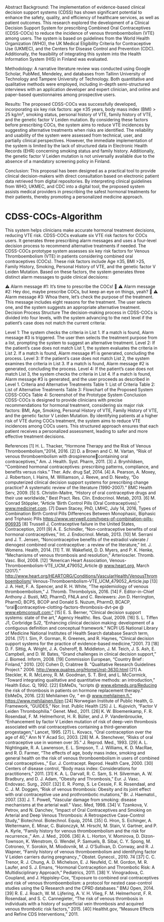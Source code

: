 Abstract
Background: The implementation of evidence-based clinical decision support systems (CDSS) has shown significant potential to enhance the safety, quality, and efficiency of healthcare services, as well as patient outcomes. This research explored the development of a Clinical Decision Support System for prescribing Combined Oral Contraceptives (CDSS-COCs) to reduce the incidence of venous thromboembolism (VTE) among users. The system is based on guidelines from the World Health Organization (WHO), the UK Medical Eligibility Criteria for Contraceptive Use (UKMEC), and the Centers for Disease Control and Prevention (CDC). Additionally, the feasibility of integrating this system into the Health Information System (HIS) in Finland was evaluated.

Methodology: A narrative literature review was conducted using Google Scholar, PubMed, Mendeley, and databases from Tallinn University of Technology and Tampere University of Technology. Both quantitative and qualitative methods were employed, including in-depth semi-structured interviews with an application developer and expert clinician, and online and paper-based questionnaires among prospective users.

Results: The proposed CDSS-COCs was successfully developed, incorporating six key risk factors: age ≥35 years, body mass index (BMI) > 25 kg/m², smoking status, personal history of VTE, family history of VTE, and the genetic factor V Leiden mutation. By considering these factors before prescribing COCs, the system aims to reduce VTE incidences by suggesting alternative treatments when risks are identified. The reliability and usability of the system were assessed from technical, user, and partially clinical perspectives. However, the immediate implementation of the system is limited by the lack of structured data in Electronic Health Records (EHR) concerning smoking status and family history. Additionally, the genetic factor V Leiden mutation is not universally available due to the absence of a mandatory screening policy in Finland.

Conclusion: This proposal has been designed as a practical tool to provide clinical decision-makers with direct consultation based on electronic patient data retrieved from digital repositories. By interpreting clinical guidelines from WHO, UKMEC, and CDC into a digital tool, the proposed system assists medical providers in prescribing the safest hormonal treatments for their patients, thereby promoting a personalized medicine approach.

# CDSS-COCs-Algorithm
This system helps clinicians make accurate hormonal treatment decisions, reducing VTE risk. CDSS-COCs evaluate six VTE risk factors  for COCs users. It generates three prescribing alarm messages and uses a four-level decision process to recommend alternative treatments if needed. 
The CDSS-COCs prototype system assesses six key risk factors for Venous Thromboembolism (VTE) in patients considering combined oral contraceptives (COCs). These risk factors include Age ≥35, BMI >25, Family History, Smoking, Personal History of VTE, and the genetic factor V Leiden Mutation. Based on these factors, the system generates three distinct alarm messages to guide clinical decisions:

⚠️ Alarm message #1: It’s time to prescribe the COCs! 💊
⚠️ Alarm message #2: Hey doc, maybe prescribe COCs, but keep an eye on things, yeah? 👀
⚠️ Alarm message #3: Whoa there, let’s check the purpose of the treatment. This message includes eight reasons for the treatment. The user selects one, and the system suggests an appropriate alternative treatment.
Decision Process Structure
The decision-making process in CDSS-COCs is divided into four levels, with the system advancing to the next level if the patient’s case does not match the current criteria:

Level 1: The system checks the criteria in List 1. If a match is found, Alarm message #3 is triggered. The user then selects the treatment purpose from a list, prompting the system to suggest an alternative treatment.
Level 2: If the patient’s case does not match List 1, the system evaluates the criteria in List 2. If a match is found, Alarm message #1 is generated, concluding the process.
Level 3: If the patient’s case does not match List 2, the system examines the criteria in List 3. If a match is found, Alarm message #2 is generated, concluding the process.
Level 4: If the patient’s case does not match List 3, the system checks the criteria in List 4. If a match is found, Alarm message #3 is generated, and the user proceeds as described in Level 1.
Criteria and Alternative Treatments
Table 1: List of Criteria
Table 2: List of Alternative Treatments
Table 3: Flowchart of the Proposed System CDSS-COCs
Table 4: Screenshot of the Prototype System
Conclusion
CDSS-COCs is designed to provide clinicians with precise recommendations for hormonal treatment, considering six major risk factors: BMI, Age, Smoking, Personal History of VTE, Family History of VTE, and the genetic factor V Leiden Mutation. By identifying patients at a higher risk of VTE during COCs treatment, the system aims to reduce VTE incidences among COCs users. This structured approach ensures that each patient receives a personalized assessment, leading to safer and more effective treatment decisions.

References
[1] H. L. Thacker, “Hormone Therapy and the Risk of Venous Thromboembolism,”2014, 
2016.
[2] D. a Brown and C. M. Vartan, “Risk of venous thromboembolism with drospirenonecontaining oral contraceptives,” Am. J. Health. Syst. Pharm, 2011.
[3] J. Brynhildsen, “Combined hormonal contraceptives: prescribing patterns, compliance, 
and benefits versus risks.” Ther. Adv. drug Saf, 2014.
[4] A. Pearson, A. Moxey, J. Robertson, I. Hains, M. Williamson, J. Reeve, and D. 
Newby, “Do computerized clinical decision support systems for prescribing change 
practice? A systematic review of the literature (1990-2007).” BMC Health Serv, 2009.
[5] S. Christin-Maitre, “History of oral contraceptive drugs and their use worldwide,” Best 
Pract. Res. Clin. Endocrinol. Metab, 2013.
[6] M. Conrad Stöppler, “Article ‘Birth Control Pills (Oral Contraceptives).” 
www.medicinet.com.
[7] Dawn Stacey, PhD, LMHC, July 14, 2016, Types of Combination Birth Control Pills 
Differences Between Monophasic, Biphasic and Triphasic Pills 
https://www.verywell.com/types-of-combination-pills-906935
[8] Trussell J, Contraceptive failure in the United States, Contraception, 2011
[9] A. E. Schindler, “Non-contraceptive benefits of oral hormonal contraceptives,” Int. J. 
Endocrinol. Metab, 2013.
[10] M. Serrani and J. T. Jensen, “Noncontraceptive benefits of the estradiol valerate / 
dienogest combined oral contraceptive : a review of the literature,” Int. J. Womens. Health, 
2014.
[11] T. W. Wakefield, D. D. Myers, and P. K. Henke, “Mechanisms of venous thrombosis 
and resolution,” Arterioscler. Thromb. Vasc. Biol, 2008.
[12] “American Heart Association, Venous-Thromboembolism-VTE_UCM_479052_Article 
@ www.heart.org, March (2017).”
http://www.heart.org/HEARTORG/Conditions/VascularHealth/VenousThromboembolism/
Venous-Thromboembolism-VTE_UCM_479052_Article.jsp
[13] J. A. Heit, F. A. Spencer, and R. H. White, “The epidemiology of venous 
thromboembolism,” J. Thromb. Thrombolysis, 2016.
[14] F. Editor-in-Chief Anthony J. Busti, MD, PharmD, FNLA and C. Reviewers: Jon D. 
Herrington, PharmD, BCPS, BCOP and Donald S. Nuzum, PharmD, BCACP, “oralcontraceptive-clotting-factors-thrombosis-dvt-pe @ www.ebmconsult.com:” 
[15] E. S. Berner, “Clinical decision support systems: state of the art,” Agency Healthc. Res. 
Qual, 2009.
[16] S. L. Tiffen J1, Corbridge SJ2, “Enhancing clinical decision making: development of a 
contiguous definition and conceptual framework.” NCPI US National Library of Medicine 
National Institutes of Health Search database Search term, 2014.
[17] I. Sim, P. Gorman, R. Greenes, and R. Haynes, “Clinical decision support systems for 
the practice of evidence-based medicine,”2001.
73
[18] D. F. Sittig, A. Wright, J. A. Osheroff, B. Middleton, J. M. Teich, J. S. Ash, E. 
Campbell, and D. W. Bates, “Grand challenges in clinical decision support,” J. Biomed. 
Inform, 2008.
[19] Commission European, “Country Brief : Finland,” 2010.
[20] Cohen D, Crabtree B. "Qualitative Research Guidelines Project." 2006. 
http://www.qualres.org/HomeUnst-3630.html
[21] A. Steckler, K. R. McLeroy, R. M. Goodman, S. T. Bird, and L. McCormick, “Toward 
integrating qualitative and quantitative methods: an introduction,” Health Educ. Q, 1992.
[22] EbMeDs, “scripts @ www.ebmeds.org/Reducing the risk of thrombosis in patients on 
hormone replacement therapy.” EbMeDs, 2016.
[23] Mehilainen Oy, “ en @ www.mehilainen.fi.” https://www.mehilainen.fi/en
[24] Norwegian Institute of Public Health, G. Framework, “GUIDES,” Nor. Inst. Public 
Health
[25] J. L. Kujovich, “Factor V Leiden Thrombophilia.” Genet. Med., 2011.
[26] K. W. Bloemenkamp, F. R. Rosendaal, F. M. Helmerhorst, H. R. Büller, and J. P. 
Vandenbroucke, “Enhancement by factor V Leiden mutation of risk of deep-vein 
thrombosis associated with oral contraceptives containing a third-generation progestagen,” 
Lancet, 1995.
[27] L. Kovacs, “Oral contraception over the age of 40,” Ann N Y Acad Sci, 2003.
[28] M. A. Stenchever, “Risks of oral contraceptive use in women over 35.” J. Reprod. 
Med., 1993.
[29] A. L. Nightingale, R. A. Lawrenson, E. L. Simpson, T. J. Williams, K. D. MacRae, and 
R. D. Farmer, “The effects of age, body mass index, smoking and general health on the risk 
of venous thromboembolism in users of combined oral contraceptives.,” Eur. J. Contracept. 
Reprod. Health Care, 2000.
[30] Centers of disease control, “Body mass index: Considerations for practitioners,” 2011.
[31] K. A. L. Darvall, R. C. Sam, S. H. Silverman, A. W. Bradbury, and D. J. Adam, 
“Obesity and Thrombosis,” Eur. J. Vasc. Endovasc. Surg., 2007.
[32] E. R. Pomp, S. Le Cessie, F. R. Rosendaal, and C. J. M. Doggen, “Risk of venous 
thrombosis: Obesity and its joint effect with oral contraceptive use and prothrombotic 
mutations,” Br. J. Haematol., 2007.
[33] J. T. Powell, “Vascular damage from smoking: disease mechanisms at the arterial wall.” 
Vasc. Med, 1998.
[34] V. Tzankova, V. Petrov, and N. Danchev, “Impact of Oral Contraceptives and Smoking 
on Arterial and Deep Venous Thrombosis: A Retrospective Case-Control Study,” 
Biotechnol. Biotechnol. Equip, 2014. 
[35] G. Hron, S. Eichinger, A. Weltermann, E. Minar, C. Bialonczyk, M. Hirschl, M. Stain, 
V. Gartner, and P. A. Kyrle, “Family history for venous thromboembolism and the risk for 
recurrence.,” Am. J. Med., 2006.
[36] A. L. Horton, V. Momirova, D. Dizon-Townson, K. Wenstrom, G. Wendel, P. Samuels, 
B. Sibai, C. Y. Spong, M. Cotroneo, Y. Sorokin, M. Miodovnik, M. J. O’Sullivan, D. 
Conway, and R. J. Wapner, “Family history of venous thromboembolism and identifying 
factor V Leiden carriers during pregnancy.,” Obstet. Gynecol., 2010.
74
[37] C. C. Trenor, R. J. Chung, A. D. Michelson, E. J. Neufeld, C. M. Gordon, M. R. Laufer, 
and S. J. Emans, “Hormonal Contraception and Thrombotic Risk: A Multidisciplinary 
Approach,” Pediatrics, 2011.
[38] Y. Vinogradova, C. Coupland, and J. Hippisley-Cox, “Exposure to combined oral 
contraceptives and risk of venous thromboembolism: a protocol for nested case-control 
studies using the Q Research and the CPRD databases.” BMJ Open, 2014.
[39] R. E. J. Roach, W. M. Lijfering, A. V. H. Vlieg, F. M. Helmerhorst, F. R. Rosendaal, 
and S. C. Cannegieter, “The risk of venous thrombosis in individuals with a history of 
superficial vein thrombosis and acquired venous thrombotic risk factors,” 2015.
[40] Healthit.gov, “Measure Effects and Refine CDS Interventions,” 2011.
